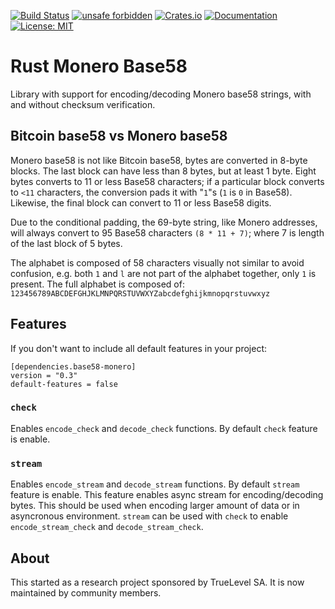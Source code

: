 [![Build Status](https://img.shields.io/github/workflow/status/monero-rs/base58-monero/Build/main)](https://github.com/monero-rs/base58-monero/actions/workflows/build.yml)
[![unsafe forbidden](https://img.shields.io/badge/unsafe-forbidden-success.svg)](https://github.com/rust-secure-code/safety-dance/)
[![Crates.io](https://img.shields.io/crates/v/base58-monero.svg)](https://crates.io/crates/base58-monero)
[![Documentation](https://docs.rs/base58-monero/badge.svg)](https://docs.rs/base58-monero)
[![License: MIT](https://img.shields.io/badge/License-MIT-yellow.svg)](https://opensource.org/licenses/MIT)

Rust Monero Base58
===

Library with support for encoding/decoding Monero base58 strings, with and without checksum
verification.

## Bitcoin base58 vs Monero base58

Monero base58 is not like Bitcoin base58, bytes are converted in 8-byte blocks. The last block can
have less than 8 bytes, but at least 1 byte. Eight bytes converts to 11 or less Base58 characters;
if a particular block converts to `<11` characters, the conversion pads it with "`1`"s (`1` is `0`
in Base58). Likewise, the final block can convert to 11 or less Base58 digits.

Due to the conditional padding, the 69-byte string, like Monero addresses, will always convert to 95
Base58 characters `(8 * 11 + 7)`; where 7 is length of the last block of 5 bytes.

The alphabet is composed of 58 characters visually not similar to avoid confusion, e.g. both `1` and
`l` are not part of the alphabet together, only `1` is present. The full alphabet is composed of:
`123456789ABCDEFGHJKLMNPQRSTUVWXYZabcdefghijkmnopqrstuvwxyz`

## Features

If you don't want to include all default features in your project:

```
[dependencies.base58-monero]
version = "0.3"
default-features = false
```

### `check`

Enables `encode_check` and `decode_check` functions. By default `check` feature is enable.

### `stream`

Enables `encode_stream` and `decode_stream` functions. By default `stream` feature is enable. This
feature enables async stream for encoding/decoding bytes. This should be used when encoding larger
amount of data or in asyncronous environment. `stream` can be used with `check` to enable
`encode_stream_check` and `decode_stream_check`.

## About

This started as a research project sponsored by TrueLevel SA. It is now maintained by community
members.
